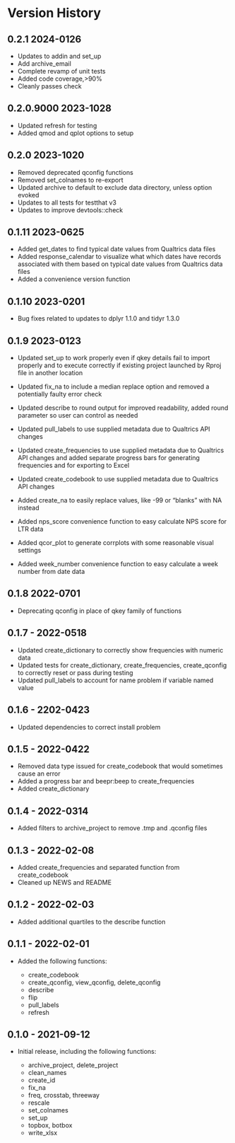 <!-- README.md is generated from README.Rmd. Please edit that file -->

# Version History

## 0.2.1 2024-0126

-   Updates to addin and set_up
-   Add archive_email
-   Complete revamp of unit tests
-   Added code coverage,\>90%
-   Cleanly passes check

## 0.2.0.9000 2023-1028

-   Updated refresh for testing
-   Added qmod and qplot options to setup

## 0.2.0 2023-1020

-   Removed deprecated qconfig functions
-   Removed set_colnames to re-export
-   Updated archive to default to exclude data directory, unless option
    evoked
-   Updates to all tests for testthat v3
-   Updates to improve devtools::check

## 0.1.11 2023-0625

-   Added get_dates to find typical date values from Qualtrics data
    files
-   Added response_calendar to visualize what which dates have records
    associated with them based on typical date values from Qualtrics
    data files
-   Added a convenience version function

## 0.1.10 2023-0201

-   Bug fixes related to updates to dplyr 1.1.0 and tidyr 1.3.0

## 0.1.9 2023-0123

-   Updated set_up to work properly even if qkey details fail to import
    properly and to execute correctly if existing project launched by
    Rproj file in another location

-   Updated fix_na to include a median replace option and removed a
    potentially faulty error check

-   Updated describe to round output for improved readability, added
    round parameter so user can control as needed

-   Updated pull_labels to use supplied metadata due to Qualtrics API
    changes

-   Updated create_frequencies to use supplied metadata due to Qualtrics
    API changes and added separate progress bars for generating
    frequencies and for exporting to Excel

-   Updated create_codebook to use supplied metadata due to Qualtrics
    API changes

-   Added create_na to easily replace values, like -99 or “blanks” with
    NA instead

-   Added nps_score convenience function to easy calculate NPS score for
    LTR data

-   Added qcor_plot to generate corrplots with some reasonable visual
    settings

-   Added week_number convenience function to easy calculate a week
    number from date data

## 0.1.8 2022-0701

-   Deprecating qconfig in place of qkey family of functions

## 0.1.7 - 2022-0518

-   Updated create_dictionary to correctly show frequencies with numeric
    data
-   Updated tests for create_dictionary, create_frequencies,
    create_qconfig to correctly reset or pass during testing
-   Updated pull_labels to account for name problem if variable named
    value

## 0.1.6 - 2202-0423

-   Updated dependencies to correct install problem

## 0.1.5 - 2022-0422

-   Removed data type issued for create_codebook that would sometimes
    cause an error
-   Added a progress bar and beepr:beep to create_frequencies
-   Added create_dictionary

## 0.1.4 - 2022-0314

-   Added filters to archive_project to remove .tmp and .qconfig files

## 0.1.3 - 2022-02-08

-   Added create_frequencies and separated function from create_codebook
-   Cleaned up NEWS and README

## 0.1.2 - 2022-02-03

-   Added additional quartiles to the describe function

## 0.1.1 - 2022-02-01

-   Added the following functions:

    -   create_codebook
    -   create_qconfig, view_qconfig, delete_qconfig
    -   describe
    -   flip
    -   pull_labels
    -   refresh

## 0.1.0 - 2021-09-12

-   Initial release, including the following functions:

    -   archive_project, delete_project
    -   clean_names
    -   create_id
    -   fix_na
    -   freq, crosstab, threeway
    -   rescale
    -   set_colnames
    -   set_up
    -   topbox, botbox
    -   write_xlsx

